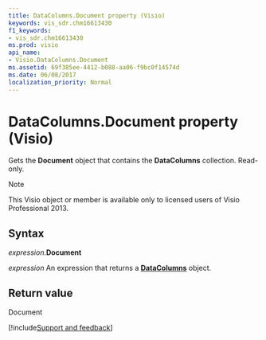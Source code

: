 ```yaml
---
title: DataColumns.Document property (Visio)
keywords: vis_sdr.chm16613430
f1_keywords:
- vis_sdr.chm16613430
ms.prod: visio
api_name:
- Visio.DataColumns.Document
ms.assetid: 69f385ee-4412-b088-aa06-f9bc0f14574d
ms.date: 06/08/2017
localization_priority: Normal
---
```



# DataColumns.Document property (Visio)

Gets the **Document** object that contains the **DataColumns** collection. Read-only.


> [!NOTE] 
> This Visio object or member is available only to licensed users of Visio Professional 2013.


## Syntax

_expression_.**Document**

_expression_ An expression that returns a **[DataColumns](Visio.DataColumns.md)** object.


## Return value

Document

[!include[Support and feedback](~/includes/feedback-boilerplate.md)]
